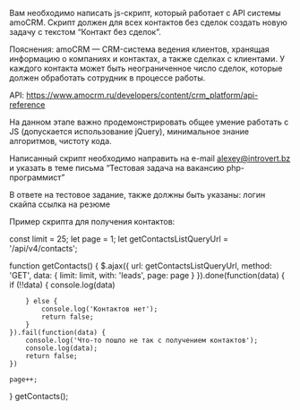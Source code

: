 Вам необходимо написать js-скрипт, который работает с API системы amoCRM. Скрипт должен для всех контактов без сделок создать новую задачу с текстом “Контакт без сделок”.

Пояснения:
amoCRM — CRM-система ведения клиентов, хранящая информацию о компаниях и контактах, а также сделках с клиентами. У каждого контакта может быть неограниченное число сделок, которые должен обработать сотрудник в процессе работы.

API: https://www.amocrm.ru/developers/content/crm_platform/api-reference

На данном этапе важно продемонстрировать общее умение работать с JS (допускается использование jQuery), минимальное знание алгоритмов, чистоту кода.

Написанный скрипт необходимо направить на e-mail alexey@introvert.bz  и указать в теме письма “Тестовая задача на вакансию php-программист”

В ответе на тестовое задание, также должны быть указаны:
логин скайпа
ссылка на резюме

Пример скрипта для получения контактов:

const limit = 25;
let page = 1;
let getContactsListQueryUrl = '/api/v4/contacts';

function getContacts() {
    $.ajax({
        url: getContactsListQueryUrl,
        method: 'GET',
        data: {
            limit: limit,
            with: 'leads',
            page: page
        }
    }).done(function(data) {
        if (!!data) {
            console.log(data)

        } else {
            console.log('Контактов нет');
            return false;
        }
    }).fail(function(data) {
        console.log('Что-то пошло не так c получением контактов');
        console.log(data);
        return false;
    })

    page++;
}
getContacts();

